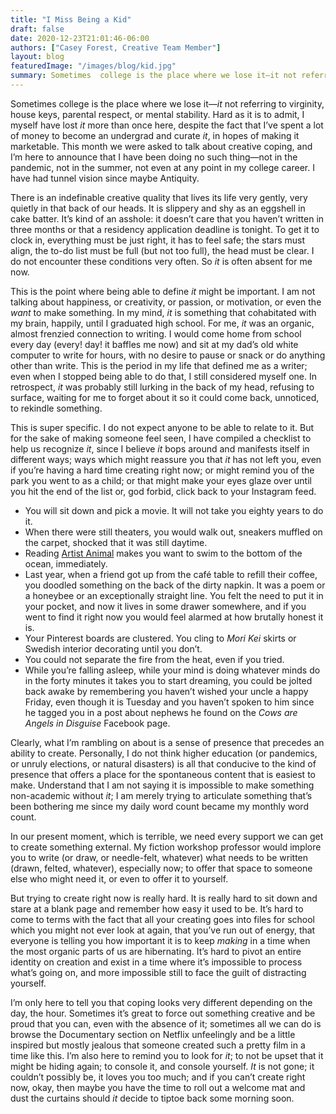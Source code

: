 ```yaml
---
title: "I Miss Being a Kid"
draft: false
date: 2020-12-23T21:01:46-06:00
authors: ["Casey Forest, Creative Team Member"]
layout: blog
featuredImage: "/images/blog/kid.jpg"
summary: Sometimes  college is the place where we lose it—it not referring to virginity,  house keys, parental respect, or mental stability. Hard as it is to  admit, I myself have lost it more than once here, despite the fact that  I’ve spent a lot of money to become an undergrad and curate it, in hopes  of making it marketable. 
---
```


Sometimes college is the place where we lose it—*it* not referring to virginity, house keys, parental respect, or mental stability. Hard as it is to admit, I myself have lost *it* more than once here, despite the fact that I’ve spent a lot of money to become an undergrad and curate *it*, in hopes of making it marketable. This month we were asked to talk about creative coping, and I’m here to announce that I have been doing no such thing—not in the pandemic, not in the summer, not even at any point in my college career. I have had tunnel vision since maybe Antiquity.

There is an indefinable creative quality that lives its life very gently, very quietly in that back of our heads. It is slippery and shy as an eggshell in cake batter. It’s kind of an asshole: it doesn’t care that you haven’t written in three months or that a residency application deadline is tonight. To get it to clock in, everything must be just right, it has to feel safe; the stars must align, the to-do list must be full (but not too full), the head must be clear. I do not encounter these conditions very often. So *it* is often absent for me now. 

This is the point where being able to define *it* might be important. I am not talking about happiness, or creativity, or passion, or motivation, or even the *want* to make something. In my mind, *it* is something that cohabitated with my brain, happily, until I graduated high school. For me, *it* was an organic, almost frenzied connection to writing. I would come home from school every day (every! day! it baffles me now) and sit at my dad’s old white computer to write for hours, with no desire to pause or snack or do anything other than write. This is the period in my life that defined me as a writer; even when I stopped being able to do 
that, I still considered myself one. In retrospect, *it* was probably still lurking in the back of my head, refusing to surface, waiting for me to forget about it so it could come back, unnoticed, to rekindle something. 

This is super specific. I do not expect anyone to be able to relate to it. But for the sake of making someone feel seen, I have compiled a checklist to help us recognize *it*, since I believe *it* bops around and manifests itself in different ways; ways which might reassure you that *it* has not left you, even if you’re having a hard time creating right now; or might remind you of the park you went to as a child; or that might make your eyes glaze over until you hit the end of the list or, god forbid, click back to your Instagram feed.

*   You will sit down and pick a movie. It will not take you eighty years to do it.
*   When there were still theaters, you would walk out, sneakers muffled on the carpet, shocked that it was still daytime.
*   Reading [Artist Animal](https://cicadacreativemag.com/issuepage.html) makes you want to swim to the bottom of the ocean, immediately.
*   Last year, when a friend got up from the café table to refill their coffee, you doodled something on the back of the dirty napkin. It was a poem or a honeybee or an exceptionally straight line. You felt the need to put it in your pocket, and now it lives in some drawer somewhere, and if you went to find it right now you would feel alarmed at how brutally honest it is.
 *   Your Pinterest boards are clustered. You cling to *Mori Kei* skirts or Swedish interior decorating until you don’t.
 *   You could not separate the fire from the heat, even if you tried.
 *   While you’re falling asleep, while your mind is doing whatever minds do in the forty minutes it takes you to start dreaming, you could be jolted back awake by remembering you haven’t wished your uncle a happy Friday, even though it is Tuesday and you haven’t spoken to him since he tagged you in a post about nephews he found on the *Cows are Angels in Disguise* Facebook page.

Clearly, what I’m rambling on about is a sense of presence that precedes an ability to create. Personally, I do not think higher education (or pandemics, or unruly elections, or natural disasters) is all that conducive to the kind of presence that offers a place for the spontaneous content that is easiest to make. Understand that I am not saying it is impossible to make something non-academic without *it*; I am merely trying to articulate something that’s been bothering me since my daily word count became my monthly word count.

In our present moment, which is terrible, we need every support we can get to create something external. My fiction workshop professor would implore you to write (or draw, or needle-felt, whatever) what needs to be written (drawn, felted, whatever), especially now; to offer that space to someone else who might need it, or even to offer it to yourself. 

But trying to create right now is really hard. It is really hard to sit down and stare at a blank page and remember how easy it used to be. It’s hard to come to terms with the fact that all your creating goes into files for school which you might not ever look at again, that you’ve run out of energy, that everyone is telling you how important it is to keep *making* in a time when the most organic parts of us are hibernating. It’s hard to pivot an entire identity on creation and exist in a time where it’s impossible to process what’s going on, and more impossible still to face the guilt of distracting yourself. 

I’m only here to tell you that coping looks very different depending on the day, the hour. Sometimes it’s great to force out something creative and be proud that you can, even with the absence of it; sometimes all we can do is browse the Documentary section on Netflix unfeelingly and be a little inspired but mostly jealous that someone created such a pretty film in a time like this. I’m also here to remind you to look for *it*; to not be upset that it might be hiding again; to console it, and console yourself. *It* is not gone; it couldn’t possibly be, it loves you too much; and if you can’t create right now, okay, then maybe you have the time to roll out a welcome mat and dust the curtains should *it* decide to tiptoe back some morning soon.